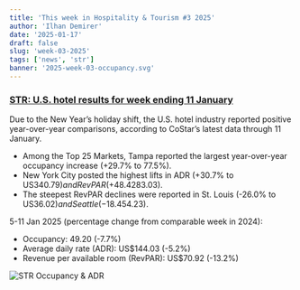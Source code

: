 ```yaml
---
title: 'This week in Hospitality & Tourism #3 2025'
author: 'Ilhan Demirer'
date: '2025-01-17'
draft: false
slug: 'week-03-2025'
tags: ['news', 'str']
banner: '2025-week-03-occupancy.svg'
---
```


### [STR: U.S. hotel results for week ending 11 January](https://str.com/press-release/us-hotel-results-week-ending-11-january)

Due to the New Year’s holiday shift, the U.S. hotel industry reported positive year-over-year comparisons, according to CoStar’s latest data through 11 January.

- Among the Top 25 Markets, Tampa reported the largest year-over-year occupancy increase (+29.7% to 77.5%).
- New York City posted the highest lifts in ADR (+30.7% to US$340.79) and RevPAR (+48.4% to US$283.03).
- The steepest RevPAR declines were reported in St. Louis (-26.0% to US$36.02) and Seattle (-18.4% to US$54.23).

5-11 Jan 2025 (percentage change from comparable week in 2024):

- Occupancy: 49.20 (-7.7%)
- Average daily rate (ADR): US$144.03 (-5.2%)
- Revenue per available room (RevPAR): US$70.92 (-13.2%)

![STR Occupancy & ADR](/images/blogimages/2025-week-03-occupancy.svg)

